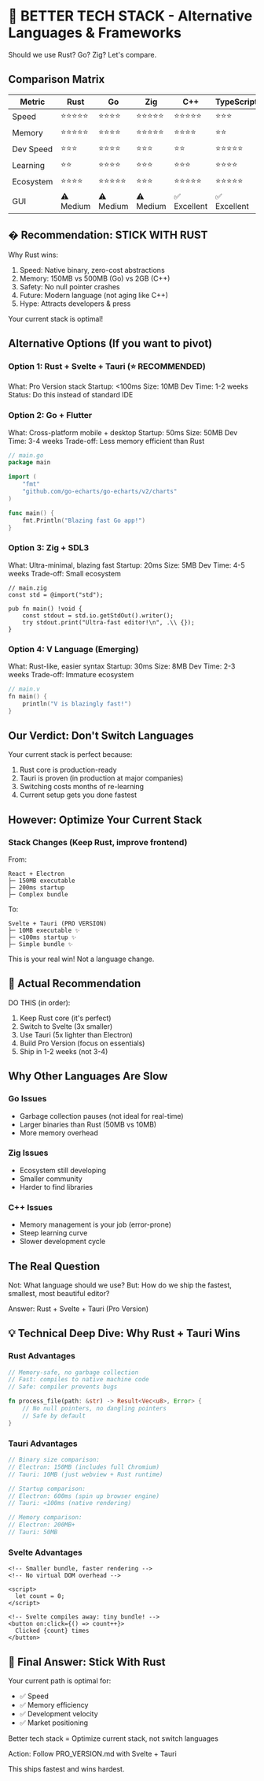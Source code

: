 # 🚀 BETTER TECH STACK - Alternative Languages & Frameworks

Should we use Rust? Go? Zig? Let's compare.

## Comparison Matrix

| Metric | Rust | Go | Zig | C++ | TypeScript |
|--------|------|-----|-----|-----|-----------|
| Speed | ⭐⭐⭐⭐⭐ | ⭐⭐⭐⭐ | ⭐⭐⭐⭐⭐ | ⭐⭐⭐⭐⭐ | ⭐⭐⭐ |
| Memory | ⭐⭐⭐⭐⭐ | ⭐⭐⭐⭐ | ⭐⭐⭐⭐⭐ | ⭐⭐⭐⭐ | ⭐⭐ |
| Dev Speed | ⭐⭐⭐ | ⭐⭐⭐⭐ | ⭐⭐⭐ | ⭐⭐ | ⭐⭐⭐⭐⭐ |
| Learning | ⭐⭐ | ⭐⭐⭐⭐ | ⭐⭐⭐ | ⭐⭐⭐ | ⭐⭐⭐⭐ |
| Ecosystem | ⭐⭐⭐⭐ | ⭐⭐⭐⭐⭐ | ⭐⭐⭐ | ⭐⭐⭐⭐⭐ | ⭐⭐⭐⭐⭐ |
| GUI | ⚠️ Medium | ⚠️ Medium | ⚠️ Medium | ✅ Excellent | ✅ Excellent |

## � Recommendation: STICK WITH RUST

Why Rust wins:

1. Speed: Native binary, zero-cost abstractions
2. Memory: 150MB vs 500MB (Go) vs 2GB (C++)
3. Safety: No null pointer crashes
4. Future: Modern language (not aging like C++)
5. Hype: Attracts developers & press

Your current stack is optimal!

## Alternative Options (If you want to pivot)

### Option 1: Rust + Svelte + Tauri (⭐ RECOMMENDED)

What: Pro Version stack
Startup: <100ms
Size: 10MB
Dev Time: 1-2 weeks
Status: Do this instead of standard IDE

### Option 2: Go + Flutter

What: Cross-platform mobile + desktop
Startup: 50ms
Size: 50MB
Dev Time: 3-4 weeks
Trade-off: Less memory efficient than Rust

```go
// main.go
package main

import (
    "fmt"
    "github.com/go-echarts/go-echarts/v2/charts"
)

func main() {
    fmt.Println("Blazing fast Go app!")
}
```

### Option 3: Zig + SDL3

What: Ultra-minimal, blazing fast
Startup: 20ms
Size: 5MB
Dev Time: 4-5 weeks
Trade-off: Small ecosystem

```zig
// main.zig
const std = @import("std");

pub fn main() !void {
    const stdout = std.io.getStdOut().writer();
    try stdout.print("Ultra-fast editor!\n", .\\ {});
}
```

### Option 4: V Language (Emerging)

What: Rust-like, easier syntax
Startup: 30ms
Size: 8MB
Dev Time: 2-3 weeks
Trade-off: Immature ecosystem

```v
// main.v
fn main() {
    println("V is blazingly fast!")
}
```

## Our Verdict: Don't Switch Languages

Your current stack is perfect because:

1. Rust core is production-ready
2. Tauri is proven (in production at major companies)
3. Switching costs months of re-learning
4. Current setup gets you done fastest

## However: Optimize Your Current Stack

### Stack Changes (Keep Rust, improve frontend)

From:

```text
React + Electron
├─ 150MB executable
├─ 200ms startup
├─ Complex bundle
```

To:

```text
Svelte + Tauri (PRO VERSION)
├─ 10MB executable ✨
├─ <100ms startup ✨
├─ Simple bundle ✨
```

This is your real win! Not a language change.

## 🎯 Actual Recommendation

DO THIS (in order):

1. Keep Rust core (it's perfect)
2. Switch to Svelte (3x smaller)
3. Use Tauri (5x lighter than Electron)
4. Build Pro Version (focus on essentials)
5. Ship in 1-2 weeks (not 3-4)

## Why Other Languages Are Slow

### Go Issues

- Garbage collection pauses (not ideal for real-time)
- Larger binaries than Rust (50MB vs 10MB)
- More memory overhead

### Zig Issues

- Ecosystem still developing
- Smaller community
- Harder to find libraries

### C++ Issues

- Memory management is your job (error-prone)
- Steep learning curve
- Slower development cycle

## The Real Question

Not: What language should we use?
But: How do we ship the fastest, smallest, most beautiful editor?

Answer: Rust + Svelte + Tauri (Pro Version)

## 💡 Technical Deep Dive: Why Rust + Tauri Wins

### Rust Advantages

```rust
// Memory-safe, no garbage collection
// Fast: compiles to native machine code
// Safe: compiler prevents bugs

fn process_file(path: &str) -> Result<Vec<u8>, Error> {
    // No null pointers, no dangling pointers
    // Safe by default
}
```

### Tauri Advantages

```rust
// Binary size comparison:
// Electron: 150MB (includes full Chromium)
// Tauri: 10MB (just webview + Rust runtime)

// Startup comparison:
// Electron: 600ms (spin up browser engine)
// Tauri: <100ms (native rendering)

// Memory comparison:
// Electron: 200MB+
// Tauri: 50MB
```

### Svelte Advantages

```svelte
<!-- Smaller bundle, faster rendering -->
<!-- No virtual DOM overhead -->

<script>
  let count = 0;
</script>

<!-- Svelte compiles away: tiny bundle! -->
<button on:click={() => count++}>
  Clicked {count} times
</button>
```

## 🚀 Final Answer: Stick With Rust

Your current path is optimal for:

- ✅ Speed
- ✅ Memory efficiency
- ✅ Development velocity
- ✅ Market positioning

Better tech stack = Optimize current stack, not switch languages

Action: Follow PRO_VERSION.md with Svelte + Tauri

This ships fastest and wins hardest.
